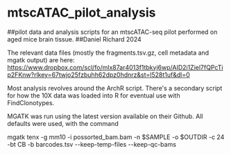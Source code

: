 # mtscATAC_pilot_analysis
##pilot data and analysis scripts for an mtscATAC-seq pilot performed on aged mice brain tissue.
##Daniel Richard 2024

The relevant data files (mostly the fragments.tsv.gz, cell metadata and mgatk output) are here: https://www.dropbox.com/scl/fo/mlx87ar4013f1tbkvj6wp/AID2i1Ziel7fQPcTip2FKnw?rlkey=67twjo25fzbuhh62dpz0hdnrz&st=l528t1uf&dl=0

Most analysis revolves around the ArchR script. There's a secondary script for how the 10X data was loaded into R for eventual use with FindClonotypes.

MGATK was run using the latest version available on their Github. All defaults were used, with the command

mgatk tenx  -g mm10 -i possorted_bam.bam -n $SAMPLE -o $OUTDIR -c 24 -bt CB -b barcodes.tsv --keep-temp-files --keep-qc-bams
